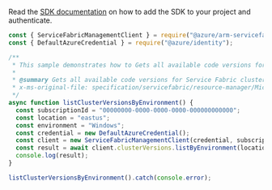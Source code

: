 Read the [SDK documentation](https://github.com/Azure/azure-sdk-for-js/blob/%40azure%2Farm-servicefabric_2.0.1/sdk/servicefabric/arm-servicefabric/README.md) on how to add the SDK to your project and authenticate.

```javascript
const { ServiceFabricManagementClient } = require("@azure/arm-servicefabric");
const { DefaultAzureCredential } = require("@azure/identity");

/**
 * This sample demonstrates how to Gets all available code versions for Service Fabric cluster resources by environment.
 *
 * @summary Gets all available code versions for Service Fabric cluster resources by environment.
 * x-ms-original-file: specification/servicefabric/resource-manager/Microsoft.ServiceFabric/stable/2021-06-01/examples/ClusterVersionsListByEnvironment.json
 */
async function listClusterVersionsByEnvironment() {
  const subscriptionId = "00000000-0000-0000-0000-000000000000";
  const location = "eastus";
  const environment = "Windows";
  const credential = new DefaultAzureCredential();
  const client = new ServiceFabricManagementClient(credential, subscriptionId);
  const result = await client.clusterVersions.listByEnvironment(location, environment);
  console.log(result);
}

listClusterVersionsByEnvironment().catch(console.error);
```

